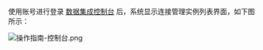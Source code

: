 使用账号进行登录 [数据集成控制台](http://xdata.jdcloud.com/dataIntegration/connectionlist.html) 后，系统显示连接管理实例列表界面，如下图所示：

![操作指南-控制台.png](https://img1.jcloudcs.com/cms/d3a721cf-95e9-4709-aaab-535a6507304b20180524142946.png)